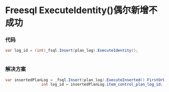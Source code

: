 # Freesql ExecuteIdentity()偶尔新增不成功

### 代码

```c#
var log_id = (int)_fsql.Insert(plan_log).ExecuteIdentity();
    
```

### 解决方案

```c#
var insertedPlanLog = _fsql.Insert(plan_log).ExecuteInserted().FirstOrDefault();
                int log_id = insertedPlanLog.item_control_plan_log_id;
```

